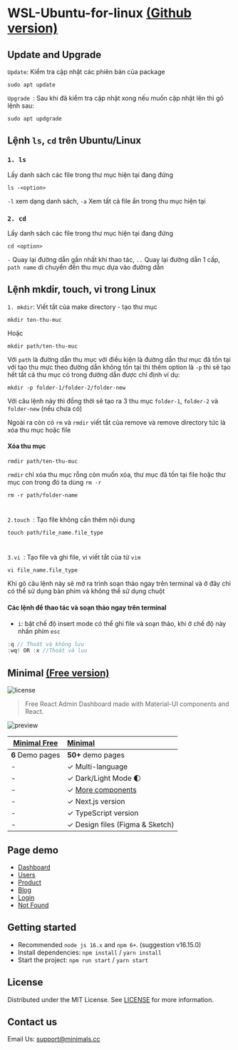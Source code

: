 
# WSL-Ubuntu-for-linux [(Github version)](https://github.com/neverGP2402/WSL-Ubuntu-for-linux.git)

## Update and Upgrade
`Update`: Kiểm tra cập nhật các phiên bản của package
```vim
sudo apt update 
```

`Upgrade `: Sau khi đã kiểm tra cập nhật xong nếu muốn cập nhật lên thì gõ lệnh sau:
```vim
sudo apt updgrade 
```

## Lệnh `ls`, `cd` trên Ubuntu/Linux
### `1. ls`
Lấy danh sách các file trong thư mục hiện tại đang đứng
```vim
ls -<option>
```
 `-l` xem dạng danh sách,
 `-a` Xem tất cả file ẩn trong thu mục hiện tại


### `2. cd`
Lấy danh sách các file trong thư mục hiện tại đang đứng
```vim
cd <option>
```
 `-` Quay lại đường dẫn gần nhất khi thao tác,
 `..` Quay lại đường dẫn 1 cấp,
 `path name` di chuyển đến thu mục dựa vào đường dẫn


## Lệnh mkdir, touch, vi trong Linux
`1. mkdir`: Viết tắt của make directory - tạo thư mục 
```vim
mkdir ten-thu-muc
```
Hoặc
```vim
mkdir path/ten-thu-muc
```
Với `path` là đường dẫn thu mục với điều kiện là đường dẫn thư mục đã tồn tại với tạo thu mực theo đường dẫn không tồn tại thì thêm option là `-p` thì sẽ tạo hết tất cả thu mục có trong đường dẫn được chỉ định ví dụ:
``` vim
mkdir -p folder-1/folder-2/folder-new
```
Với câu lệnh này thì đồng thời sẽ tạo ra 3 thu mục `folder-1`, `folder-2` và `folder-new` (nếu chưa có)

 Ngoài ra còn có `rm` và `rmdir` viết tắt của remove và remove directory tức là xóa thu mục hoặc file
#### Xóa thu mục
``` vim
rmdir path/ten-thu-muc 
```
`rmdir` chỉ xóa thu mục rỗng còn muốn xóa, thư mục đã tồn tại file hoặc thư mục con trong đó ta dùng `rm -r`
```vim
rm -r path/folder-name
```
#

`2.touch `: Tạo file không cần thêm nội dung
```vim
touch path/file_name.file_type
```
#

#
`3.vi `: Tạo file và ghi file, vi viết tắt của từ `vim`
```vim
vi file_name.file_type
```
Khi gõ câu lệnh này sẽ mở ra trình soạn thảo ngay trên terminal và ở đây chỉ có thể sử dụng bàn phím và không thể sử dụng chuột
#### Các lệnh để thao tác và soạn thảo ngay trên terminal
- `i`: bật chế độ insert mode có thể ghi file và soạn thảo, khi ở chế độ này nhấn phím `esc`
``` javascript
:q // Thoát và không lưu
:wq! OR :x //Thoát và luu
```
 
## Minimal [(Free version)](https://minimal-kit-react.vercel.app/)

![license](https://img.shields.io/badge/license-MIT-blue.svg)

> Free React Admin Dashboard made with Material-UI components and React.

![preview](public/assets/preview.jpg)

| [Minimal Free](https://minimal-kit-react.vercel.app/) | [Minimal](https://material-ui.com/store/items/minimal-dashboard/) |
| ----------------------------------------------------- | :---------------------------------------------------------------- |
| **6** Demo pages                                      | **50+** demo pages                                                |
| -                                                     | ✓ Multi-language                                                  |
| -                                                     | ✓ Dark/Light Mode 🌓                                              |
| -                                                     | ✓ [More components](https://minimals.cc/components)               |
| -                                                     | ✓ Next.js version                                                 |
| -                                                     | ✓ TypeScript version                                              |
| -                                                     | ✓ Design files (Figma & Sketch)                                   |

## Page demo

- [Dashboard](https://minimal-kit-react.vercel.app/dashboard/app)
- [Users](https://minimal-kit-react.vercel.app/dashboard/user)
- [Product](https://minimal-kit-react.vercel.app/dashboard/products)
- [Blog](https://minimal-kit-react.vercel.app/dashboard/blog)
- [Login](https://minimal-kit-react.vercel.app/login)
- [Not Found](https://minimal-kit-react.vercel.app/404)

## Getting started

- Recommended `node js 16.x` and `npm 6+`. (suggestion v16.15.0)
- Install dependencies: `npm install` / `yarn install`
- Start the project: `npm run start` / `yarn start`

## License

Distributed under the MIT License. See [LICENSE](https://github.com/minimal-ui-kit/minimal.free/blob/main/LICENSE.md) for more information.

## Contact us

Email Us: support@minimals.cc
